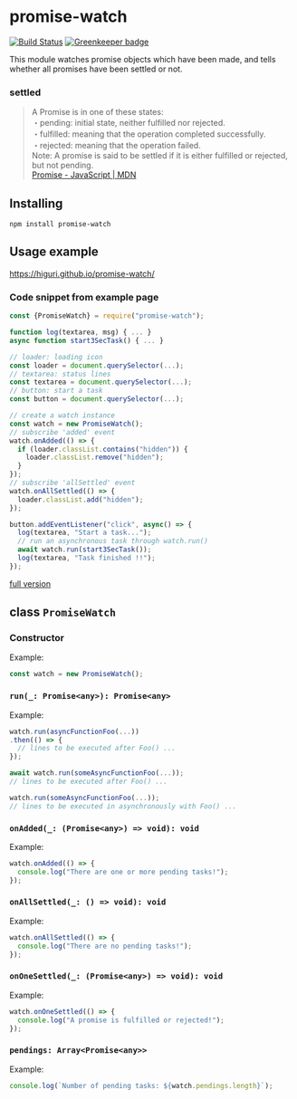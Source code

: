 # promise-watch
[![Build Status](https://travis-ci.org/higuri/promise-watch.svg?branch=master)](https://travis-ci.org/higuri/promise-watch) [![Greenkeeper badge](https://badges.greenkeeper.io/higuri/promise-watch.svg)](https://greenkeeper.io/)

This module watches promise objects which have been made, and tells whether all promises have been settled or not.

### settled

> A Promise is in one of these states:  
> ・pending: initial state, neither fulfilled nor rejected.  
> ・fulfilled: meaning that the operation completed successfully.  
> ・rejected: meaning that the operation failed.  
> Note: A promise is said to be settled if it is either fulfilled or rejected, but not pending.  
> [Promise - JavaScript | MDN](https://developer.mozilla.org/en-US/docs/Web/JavaScript/Reference/Global_Objects/Promise#Description)  

## Installing
```
npm install promise-watch
```

## Usage example
https://higuri.github.io/promise-watch/

### Code snippet from example page
```javascript
const {PromiseWatch} = require("promise-watch");

function log(textarea, msg) { ... }
async function start3SecTask() { ... }

// loader: loading icon
const loader = document.querySelector(...);
// textarea: status lines
const textarea = document.querySelector(...);
// button: start a task
const button = document.querySelector(...);

// create a watch instance
const watch = new PromiseWatch();
// subscribe 'added' event
watch.onAdded(() => {
  if (loader.classList.contains("hidden")) {
    loader.classList.remove("hidden");
  }
});
// subscribe 'allSettled' event
watch.onAllSettled(() => {
  loader.classList.add("hidden");
});

button.addEventListener("click", async() => {
  log(textarea, "Start a task...");
  // run an asynchronous task through watch.run()
  await watch.run(start3SecTask());
  log(textarea, "Task finished !!");
});
```
[full version](https://higuri.github.io/promise-watch/jscss/main.js)

## class `PromiseWatch`
### Constructor
Example:
```javascript
const watch = new PromiseWatch();
```

### `run(_: Promise<any>): Promise<any>`
Example:
```javascript
watch.run(asyncFunctionFoo(...))
.then(() => {
  // lines to be executed after Foo() ...
});
```
```javascript
await watch.run(someAsyncFunctionFoo(...));
// lines to be executed after Foo() ...
```
```javascript
watch.run(someAsyncFunctionFoo(...));
// lines to be executed in asynchronously with Foo() ...
```

### `onAdded(_: (Promise<any>) => void): void`
Example:
```javascript
watch.onAdded(() => {
  console.log("There are one or more pending tasks!");
});
```

### `onAllSettled(_: () => void): void`
Example:
```javascript
watch.onAllSettled(() => {
  console.log("There are no pending tasks!");
});
```

### `onOneSettled(_: (Promise<any>) => void): void`
Example:
```javascript
watch.onOneSettled(() => {
  console.log("A promise is fulfilled or rejected!");
});
```

### `pendings: Array<Promise<any>>`
Example:
```javascript
console.log(`Number of pending tasks: ${watch.pendings.length}`);
```
